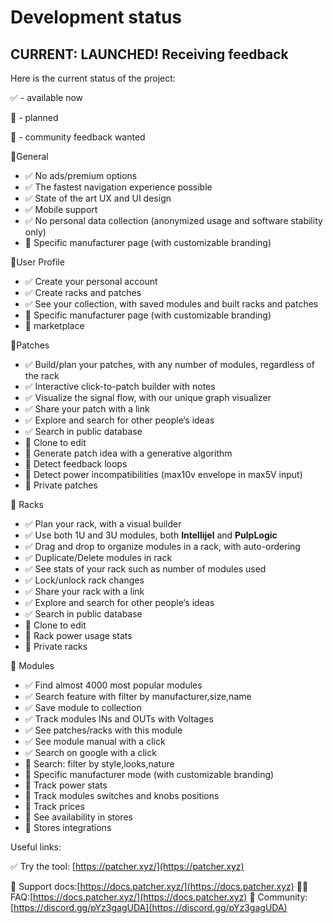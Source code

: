 # Development status

## CURRENT: LAUNCHED! Receiving feedback

Here is the current status of the project:

✅ - available now

🚧 - planned

💬 - community feedback wanted

🔵General

- ✅ No ads/premium options
- ✅ The fastest navigation experience possible
- ✅ State of the art UX and UI design
- ✅ Mobile support
- ✅ No personal data collection (anonymized usage and software stability only)
- 🚧 Specific manufacturer page (with customizable branding)

🔵User Profile

- ✅ Create your personal account
- ✅ Create racks and patches
- ✅ See your collection, with saved modules and built racks and patches
- 🚧 Specific manufacturer page (with customizable branding)
- 💬 marketplace

🔵Patches

- ✅ Build/plan your patches, with any number of modules, regardless of the rack
- ✅ Interactive click-to-patch builder with notes
- ✅ Visualize the signal flow, with our unique graph visualizer
- ✅ Share your patch with a link
- ✅ Explore and search for other people‘s ideas
- ✅ Search in public database
- 🚧 Clone to edit
- 🚧 Generate patch idea with a generative algorithm
- 💬 Detect feedback loops
- 🚧 Detect power incompatibilities (max10v envelope in max5V input)
- 🚧 Private patches

🔵 Racks

- ✅ Plan your rack, with a visual builder
- ✅ Use both 1U and 3U modules, both **Intellijel** and **PulpLogic**
- ✅ Drag and drop to organize modules in a rack, with auto-ordering
- ✅ Duplicate/Delete modules in rack
- ✅ See stats of your rack such as number of modules used
- ✅ Lock/unlock rack changes
- ✅ Share your rack with a link
- ✅ Explore and search for other people‘s ideas
- ✅ Search in public database
- 🚧 Clone to edit
- 🚧 Rack power usage stats
- 🚧 Private racks

🔵 Modules

- ✅ Find almost 4000 most popular modules
- ✅ Search feature with filter by manufacturer,size,name
- ✅ Save module to collection
- ✅ Track modules INs and OUTs with Voltages
- ✅ See patches/racks with this module
- ✅ See module manual with a click
- ✅ Search on google with a click
- 🚧 Search: filter by style,looks,nature
- 🚧 Specific manufacturer mode (with customizable branding)
- 💬 Track power stats
- 💬 Track modules switches and knobs positions
- 💬 Track prices
- 💬 See availability in stores
- 💬 Stores integrations

Useful links:

✅ Try the tool: [https://patcher.xyz/](https://patcher.xyz)

🧠 Support docs:[https://docs.patcher.xyz/](https://docs.patcher.xyz) 💁‍♂️ FAQ:[https://docs.patcher.xyz/](https://docs.patcher.xyz) 🔺 Community:[https://discord.gg/pYz3gagUDA](https://discord.gg/pYz3gagUDA)
